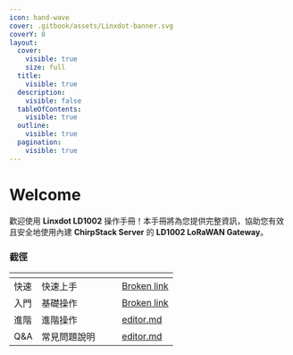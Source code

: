 ```yaml
---
icon: hand-wave
cover: .gitbook/assets/Linxdot-banner.svg
coverY: 0
layout:
  cover:
    visible: true
    size: full
  title:
    visible: true
  description:
    visible: false
  tableOfContents:
    visible: true
  outline:
    visible: true
  pagination:
    visible: true
---
```


# Welcome

歡迎使用 **Linxdot LD1002** 操作手冊！本手冊將為您提供完整資訊，協助您有效且安全地使用內建 **ChirpStack Server** 的 **LD1002 LoRaWAN Gateway**。

### 截徑

<table data-view="cards"><thead><tr><th></th><th></th><th data-hidden data-card-cover data-type="files"></th><th data-hidden></th><th data-hidden data-card-target data-type="content-ref"></th></tr></thead><tbody><tr><td>快速</td><td>快速上手</td><td></td><td></td><td><a href="broken-reference">Broken link</a></td></tr><tr><td>入門</td><td>基礎操作</td><td></td><td></td><td><a href="broken-reference">Broken link</a></td></tr><tr><td>進階</td><td>進階操作</td><td></td><td></td><td><a href="advanced/editor.md">editor.md</a></td></tr><tr><td>Q&#x26;A</td><td>常見問題說明</td><td></td><td></td><td><a href="q-and-a/editor.md">editor.md</a></td></tr></tbody></table>

